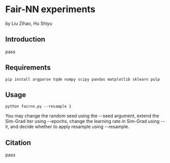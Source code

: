 # Fair-NN experiments

by Liu Zihao, Hu Shiyu

## Introduction

pass

## Requirements
```
pip install argparse tqdm numpy scipy pandas matplotlib sklearn pulp
```
## Usage
```
python fairnn.py --resample 1
```
You may change the random seed using the --seed argument, extend the Sim-Grad iter using --epochs, change the learning rate in Sim-Grad using --lr, and decide whether to apply resample using --resample.

## Citation

pass